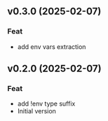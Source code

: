 ## v0.3.0 (2025-02-07)

### Feat

- add env vars extraction

## v0.2.0 (2025-02-07)

### Feat

- add !env type suffix
- Initial version
